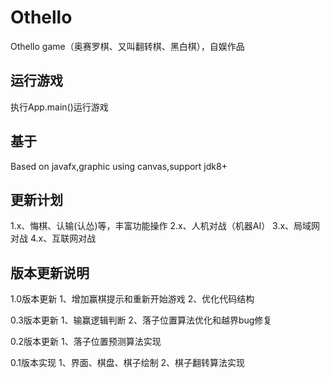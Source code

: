 # Othello
Othello game（奥赛罗棋、又叫翻转棋、黑白棋），自娱作品

## 运行游戏
执行App.main()运行游戏

## 基于
Based on javafx,graphic using canvas,support jdk8+

## 更新计划
1.x、悔棋、认输(认怂)等，丰富功能操作
2.x、人机对战（机器AI）
3.x、局域网对战
4.x、互联网对战

## 版本更新说明

1.0版本更新
1、增加赢棋提示和重新开始游戏
2、优化代码结构

0.3版本更新
1、输赢逻辑判断
2、落子位置算法优化和越界bug修复

0.2版本更新
1、落子位置预测算法实现

0.1版本实现
1、界面、棋盘、棋子绘制
2、棋子翻转算法实现
